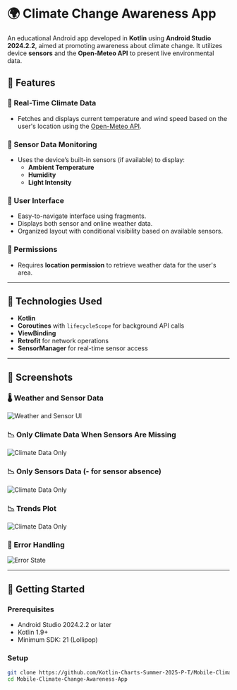 # 🌍 Climate Change Awareness App

An educational Android app developed in **Kotlin** using **Android Studio 2024.2.2**, aimed at promoting awareness about climate change. It utilizes device **sensors** and the **Open-Meteo API** to present live environmental data.

## 📲 Features

### 🔹 Real-Time Climate Data
- Fetches and displays current temperature and wind speed based on the user's location using the [Open-Meteo API](https://open-meteo.com/).

### 🔹 Sensor Data Monitoring
- Uses the device’s built-in sensors (if available) to display:
  - **Ambient Temperature**
  - **Humidity**
  - **Light Intensity**

### 🔹 User Interface
- Easy-to-navigate interface using fragments.
- Displays both sensor and online weather data.
- Organized layout with conditional visibility based on available sensors.

### 🔹 Permissions
- Requires **location permission** to retrieve weather data for the user's area.

---

## 🔧 Technologies Used

- **Kotlin**
- **Coroutines** with `lifecycleScope` for background API calls
- **ViewBinding**
- **Retrofit** for network operations
- **SensorManager** for real-time sensor access

---

## 🧪 Screenshots

### 🌡️ Weather and Sensor Data
![Weather and Sensor UI](screenshots/weather_sensor.png)

### 📉 Only Climate Data When Sensors Are Missing
![Climate Data Only](screenshots/climate_only.png)

### 📉 Only Sensors Data (- for sensor absence)
![Climate Data Only](screenshots/sensor_only.png)

### 📉 Trends Plot
![Climate Data Only](screenshots/trends.png)

### 📛 Error Handling
![Error State](screenshots/error_state.png)

---

## 🚀 Getting Started

### Prerequisites

- Android Studio 2024.2.2 or later
- Kotlin 1.9+
- Minimum SDK: 21 (Lollipop)

### Setup

```bash
git clone https://github.com/Kotlin-Charts-Summer-2025-P-T/Mobile-Climate-Change-Awareness-App.git
cd Mobile-Climate-Change-Awareness-App
